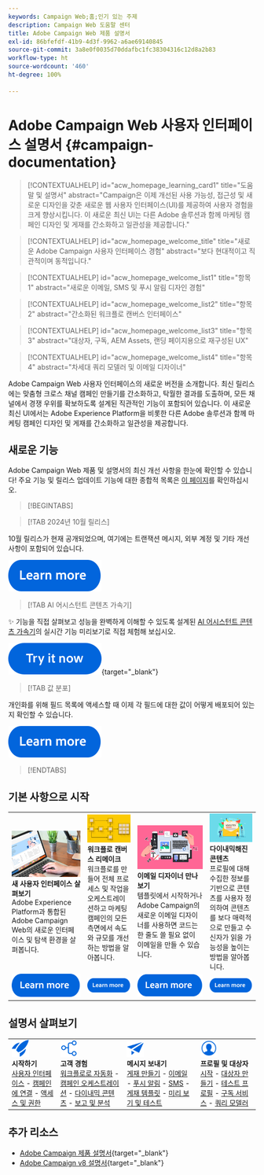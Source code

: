 ```yaml
---
keywords: Campaign Web;홈;인기 있는 주제
description: Campaign Web 도움말 센터
title: Adobe Campaign Web 제품 설명서
exl-id: 86bfefdf-41b9-4d3f-9962-a6ae69140845
source-git-commit: 3a8e0f0035d70ddafbc1fc38304316c12d8a2b83
workflow-type: ht
source-wordcount: '460'
ht-degree: 100%

---
```


# Adobe Campaign Web 사용자 인터페이스 설명서 {#campaign-documentation}

>[!CONTEXTUALHELP]
>id="acw_homepage_learning_card1"
>title="도움말 및 설명서"
>abstract="Campaign은 이제 개선된 사용 가능성, 접근성 및 새로운 디자인을 갖춘 새로운 웹 사용자 인터페이스(UI)를 제공하여 사용자 경험을 크게 향상시킵니다. 이 새로운 최신 UI는 다른 Adobe 솔루션과 함께 마케팅 캠페인 디자인 및 게재를 간소화하고 일관성을 제공합니다."

>[!CONTEXTUALHELP]
>id="acw_homepage_welcome_title"
>title="새로운 Adobe Campaign 사용자 인터페이스 경험"
>abstract="보다 현대적이고 직관적이며 동적입니다."

>[!CONTEXTUALHELP]
>id="acw_homepage_welcome_list1"
>title="항목 1"
>abstract="새로운 이메일, SMS 및 푸시 알림 디자인 경험"

>[!CONTEXTUALHELP]
>id="acw_homepage_welcome_list2"
>title="항목 2"
>abstract="간소화된 워크플로 캔버스 인터페이스"

>[!CONTEXTUALHELP]
>id="acw_homepage_welcome_list3"
>title="항목 3"
>abstract="대상자, 구독, AEM Assets, 랜딩 페이지용으로 재구성된 UX"

>[!CONTEXTUALHELP]
>id="acw_homepage_welcome_list4"
>title="항목 4"
>abstract="차세대 쿼리 모델러 및 이메일 디자이너"


Adobe Campaign Web 사용자 인터페이스의 새로운 버전을 소개합니다. 최신 릴리스에는 맞춤형 크로스 채널 캠페인 만들기를 간소화하고, 탁월한 결과를 도출하며, 모든 채널에서 경쟁 우위를 확보하도록 설계된 직관적인 기능이 포함되어 있습니다. 이 새로운 최신 UI에서는 Adobe Experience Platform을 비롯한 다른 Adobe 솔루션과 함께 마케팅 캠페인 디자인 및 게재를 간소화하고 일관성을 제공합니다.

## 새로운 기능

Adobe Campaign Web 제품 및 설명서의 최신 개선 사항을 한눈에 확인할 수 있습니다! 주요 기능 및 릴리스 업데이트 기능에 대한 종합적 목록은 [이 페이지](rn/whats-new.md)를 확인하십시오.

>[!BEGINTABS]


>[!TAB 2024년 10월 릴리스]

10월 릴리스가 현재 공개되었으며, 여기에는 트랜잭션 메시지, 외부 계정 및 기타 개선 사항이 포함되어 있습니다.

[![이미지](assets/do-not-localize/learn-more-button.svg)](../v8/rn/release-notes.md)


>[!TAB AI 어시스턴트 콘텐츠 가속기]

✨ 기능을 직접 살펴보고 성능을 완벽하게 이해할 수 있도록 설계된 [AI 어시스턴트 콘텐츠 가속기](../v8/email/generative-gs.md)의 실시간 기능 미리보기로 직접 체험해 보십시오.

[![이미지](assets/do-not-localize/try-it-button.svg)](https://experienceleague.adobe.com/en/apps/journey-optimizer/ai-assistant-content-accelerator){target="_blank"}

>[!TAB 값 분포]

개인화를 위해 필드 목록에 액세스할 때 이제 각 필드에 대한 값이 어떻게 배포되어 있는지 확인할 수 있습니다.

[![이미지](assets/do-not-localize/learn-more-button.svg)](../v8/query/build-query.md#distribution-values-query)


>[!ENDTABS]

## 기본 사항으로 시작

<table style="table-layout:fixed">
  <tr style="border: 0;">
    <td>
    <a href="get-started/user-interface.md"><img src="assets/do-not-localize/menu-ui.jpeg"></a>
    <div><strong>새 사용자 인터페이스 살펴보기</strong><br/>Adobe Experience Platform과 통합된 Adobe Campaign Web의 새로운 인터페이스 및 탐색 환경을 살펴봅니다.</div>
    </td>
    <td>
    <a href="workflows/gs-workflows.md"><img src="assets/do-not-localize/menu-workflows.jpeg"></a>
    <div><strong>워크플로 캔버스 리메이크</strong><br/>워크플로를 만들어 전체 프로세스 및 작업을 오케스트레이션하고 마케팅 캠페인의 모든 측면에서 속도와 규모를 개선하는 방법을 알아봅니다.</div><br/>
    </td>
    <td>
    <a href="email/get-started-email-designer.md"><img src="assets/do-not-localize/menu-email.png"></a>
    <div><strong>이메일 디자이너 만나 보기</strong><br/>템플릿에서 시작하거나 Adobe Campaign의 새로운 이메일 디자이너를 사용하면 코드는 한 줄도 쓸 필요 없이 이메일을 만들 수 있습니다.
    </div></td>
    <td>
    <a href="personalization/gs-personalization.md"><img src="assets/do-not-localize/menu-dynamic.png"></a>
    <div><strong>다이내믹해진 콘텐츠</strong><br/>프로필에 대해 수집한 정보를 기반으로 콘텐츠를 사용자 정의하여 콘텐츠를 보다 매력적으로 만들고 수신자가 읽을 가능성을 높이는 방법을 알아봅니다.</div>
    </td>
  </tr>
  <tr style="border: 0;">
    <td align="center"><a href="get-started/user-interface.md"><img src="assets/do-not-localize/learn-more-button.svg"></a></td>
    <td align="center"><a href="workflows/gs-workflows.md"><img src="assets/do-not-localize/learn-more-button.svg"></a></td>
    <td align="center"><a href="email/get-started-email-designer.md"><img src="assets/do-not-localize/learn-more-button.svg"></a></td>
    <td align="center"><a href="personalization/gs-personalization.md"><img src="assets/do-not-localize/learn-more-button.svg"></a></td>
    </tr>
</table>

## 설명서 살펴보기

<table style="table-layout:auto">
  <tr style="border: 0;">
    <td>
      <img src="assets/do-not-localize/icon-start.svg" width="35px">
    <br/>
      <strong>시작하기</strong><br/><a href="get-started/user-interface.md">사용자 인터페이스</a> - <a href="get-started/connect-to-campaign.md">캠페인에 연결</a> - <a href="get-started/permissions.md">액세스 및 권한</a>
    </td>
    <td>
      <img src="assets/do-not-localize/icon-experience.svg" width="35px">
    <br/>
      <strong>고객 경험</strong><br/><a href="workflows/gs-workflows.md" target="_blank">워크플로로 자동화</a> - <a href="campaigns/gs-campaigns.md" target="_blank">캠페인 오케스트레이션</a> - <a href="personalization/gs-personalization.md">다이내믹 콘텐츠</a> - <a href="reporting/gs-reports.md">보고 및 분석</a>
    </td>
    <td>
      <img src="assets/do-not-localize/icon-message.svg" width="35px">
    <br/>
      <strong>메시지 보내기</strong><br/><a href="msg/gs-deliveries.md">게재 만들기</a> - <a href="email/create-email.md">이메일</a> -  <a href="push/gs-push.md">푸시 알림</a> - <a href="sms/gs-sms.md">SMS</a> - <a href="msg/delivery-template.md">게재 템플릿</a> - <a href="preview-test/preview-test.md">미리 보기 및 테스트</a> 
    </td>
    <td>
      <img src="assets/do-not-localize/icon_profile.svg" width="35px">
    <br/>
      <strong>프로필 및 대상자</strong><br/><a href="audience/gs-audiences-recipients.md">시작</a> - <a href="audience/create-audience.md">대상자 만들기</a> - <a href="audience/test-profiles.md">테스트 프로필</a> - <a href="audience/manage-services.md">구독 서비스</a> - <a href="query/query-modeler-overview.md">쿼리 모델러</a>
    </td>
  </tr>
</table>

## 추가 리소스

* [Adobe Campaign 제품 설명서](https://helpx.adobe.com/kr/legal/product-descriptions/adobe-campaign-managed-cloud-services.html){target="_blank"}
* [Adobe Campaign v8 설명서](https://experienceleague.adobe.com/docs/campaign-v8.html?lang=ko){target="_blank"}